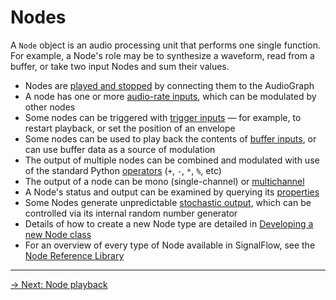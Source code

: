 # Nodes

A `Node` object is an audio processing unit that performs one single function. For example, a Node's role may be to synthesize a waveform, read from a buffer, or take two input Nodes and sum their values.

- Nodes are [played and stopped](playback.md) by connecting them to the AudioGraph 
- A node has one or more [audio-rate inputs](inputs.md#audio-rate-inputs), which can be modulated by other nodes
- Some nodes can be triggered with [trigger inputs](inputs.md#triggers) — for example, to restart playback, or set the position of an envelope
- Some nodes can be used to play back the contents of [buffer inputs](inputs.md#buffer-inputs), or can use buffer data as a source of modulation
- The output of multiple nodes can be combined and modulated with use of the standard Python [operators](operators.md) (`+`, `-`, `*`, `%`, etc)
- The output of a node can be mono (single-channel) or [multichannel](multichannel.md)
- A Node's status and output can be examined by querying its [properties](properties.md)
- Some Nodes generate unpredictable [stochastic output](stochastic.md), which can be controlled via its internal random number generator 
- Details of how to create a new Node type are detailed in [Developing a new Node class](developing.md)
- For an overview of every type of Node available in SignalFlow, see the [Node Reference Library](library.md)

---

[→ Next: Node playback](playback.md)
